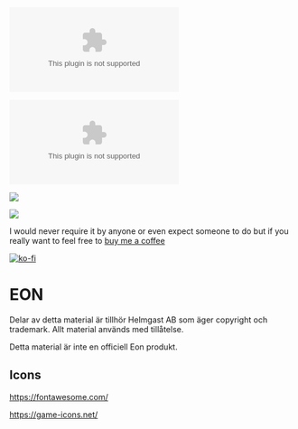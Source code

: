 ![Latest Release Download Count](https://img.shields.io/github/downloads/JohanFalt/Foundry_EON-RPG/v4.0.1/v4.0.1.zip?color=2b82fc&label=DOWNLOADS&style=for-the-badge)

![Latest Release Download Count](https://img.shields.io/github/downloads/JohanFalt/Foundry_EON-RPG/v4.0.0/v4.0.0.zip?color=2b82fc&label=DOWNLOADS&style=for-the-badge)

![](https://img.shields.io/badge/Foundry-v13-informational)

![](https://img.shields.io/badge/Foundry-v12-informational)

I would never require it by anyone or even expect someone to do but if you really want to feel free to [buy me a coffee](https://ko-fi.com/johanfk) 

[![ko-fi](https://ko-fi.com/img/githubbutton_sm.svg)](https://ko-fi.com/johanfk)

# EON 
Delar av detta material är tillhör Helmgast AB som äger copyright och trademark. Allt material används med tillåtelse. 

Detta material är inte en officiell Eon produkt.


## Icons
https://fontawesome.com/

https://game-icons.net/


